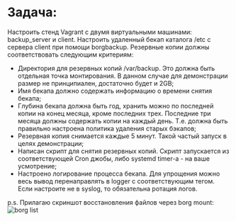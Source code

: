 # Задача:
  Настроить стенд Vagrant с двумя виртуальными машинами: backup_server и client.
  Настроить удаленный бекап каталога /etc c сервера client при помощи borgbackup. Резервные копии должны соответствовать следующим критериям:

* Директория для резервных копий /var/backup. Это должна быть отдельная точка монтирования. В данном случае для демонстрации размер не принципиален, достаточно будет и 2GB;
* Имя бекапа должно содержать информацию о времени снятия бекапа;
* Глубина бекапа должна быть год, хранить можно по последней копии на конец месяца, кроме последних трех. Последние три месяца должны содержать копии на каждый день. Т.е. должна быть правильно настроена политика удаления старых бэкапов;
* Резервная копия снимается каждые 5 минут. Такой частый запуск в целях демонстрации;
* Написан скрипт для снятия резервных копий. Скрипт запускается из соответствующей Cron джобы, либо systemd timer-а - на ваше усмотрение;
* Настроено логирование процесса бекапа. Для упрощения можно весь вывод перенаправлять в logger с соответствующим тегом. Если настроите не в syslog, то обязательна ротация логов.

p.s. Прилагаю скриншот восстановления файлов через borg mount: 
![borg list](https://github.com/IvanSataev/OTUS/assets/17563920/79e79de0-6fdd-4f72-8acd-a79095f953ae)
